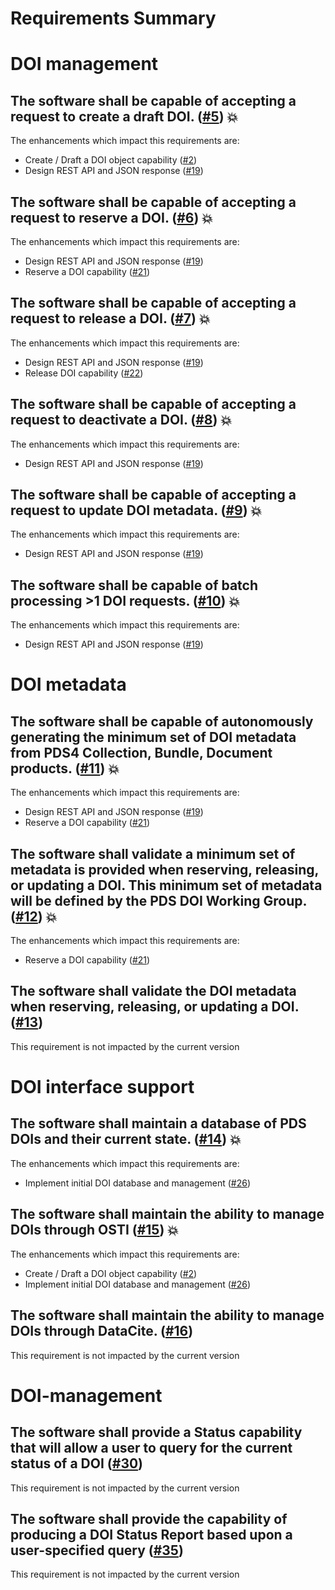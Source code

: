 
Requirements Summary
====================

# DOI management

## The software shall be capable of accepting a request to create a draft DOI. ([#5](https://github.com/NASA-PDS/pds-doi-service/issues/5)) :boom:


The enhancements which impact this requirements are:
- Create / Draft a DOI object capability ([#2](https://github.com/NASA-PDS/pds-doi-service/issues/2))
- Design REST API and JSON response ([#19](https://github.com/NASA-PDS/pds-doi-service/issues/19))

## The software shall be capable of accepting a request to reserve a DOI. ([#6](https://github.com/NASA-PDS/pds-doi-service/issues/6)) :boom:


The enhancements which impact this requirements are:
- Design REST API and JSON response ([#19](https://github.com/NASA-PDS/pds-doi-service/issues/19))
- Reserve a DOI capability ([#21](https://github.com/NASA-PDS/pds-doi-service/issues/21))

## The software shall be capable of accepting a request to release a DOI. ([#7](https://github.com/NASA-PDS/pds-doi-service/issues/7)) :boom:


The enhancements which impact this requirements are:
- Design REST API and JSON response ([#19](https://github.com/NASA-PDS/pds-doi-service/issues/19))
- Release DOI capability ([#22](https://github.com/NASA-PDS/pds-doi-service/issues/22))

## The software shall be capable of accepting a request to deactivate a DOI. ([#8](https://github.com/NASA-PDS/pds-doi-service/issues/8)) :boom:


The enhancements which impact this requirements are:
- Design REST API and JSON response ([#19](https://github.com/NASA-PDS/pds-doi-service/issues/19))

## The software shall be capable of accepting a request to update DOI metadata. ([#9](https://github.com/NASA-PDS/pds-doi-service/issues/9)) :boom:


The enhancements which impact this requirements are:
- Design REST API and JSON response ([#19](https://github.com/NASA-PDS/pds-doi-service/issues/19))

## The software shall be capable of batch processing >1 DOI requests.	 ([#10](https://github.com/NASA-PDS/pds-doi-service/issues/10)) :boom:


The enhancements which impact this requirements are:
- Design REST API and JSON response ([#19](https://github.com/NASA-PDS/pds-doi-service/issues/19))

# DOI metadata

## The software shall be capable of autonomously generating the minimum set of DOI metadata from PDS4 Collection, Bundle, Document products. ([#11](https://github.com/NASA-PDS/pds-doi-service/issues/11)) :boom:


The enhancements which impact this requirements are:
- Design REST API and JSON response ([#19](https://github.com/NASA-PDS/pds-doi-service/issues/19))
- Reserve a DOI capability ([#21](https://github.com/NASA-PDS/pds-doi-service/issues/21))

## The software shall validate a minimum set of metadata is provided when reserving, releasing, or updating a DOI. This minimum set of metadata will be defined by the PDS DOI Working Group. ([#12](https://github.com/NASA-PDS/pds-doi-service/issues/12)) :boom:


The enhancements which impact this requirements are:
- Reserve a DOI capability ([#21](https://github.com/NASA-PDS/pds-doi-service/issues/21))

## The software shall validate the DOI metadata when reserving, releasing, or updating a DOI. ([#13](https://github.com/NASA-PDS/pds-doi-service/issues/13)) 


This requirement is not impacted by the current version
#  DOI interface support

## The software shall maintain a database of PDS DOIs and their current state. ([#14](https://github.com/NASA-PDS/pds-doi-service/issues/14)) :boom:


The enhancements which impact this requirements are:
- Implement initial DOI database and management ([#26](https://github.com/NASA-PDS/pds-doi-service/issues/26))

## The software shall maintain the ability to manage DOIs through OSTI ([#15](https://github.com/NASA-PDS/pds-doi-service/issues/15)) :boom:


The enhancements which impact this requirements are:
- Create / Draft a DOI object capability ([#2](https://github.com/NASA-PDS/pds-doi-service/issues/2))
- Implement initial DOI database and management ([#26](https://github.com/NASA-PDS/pds-doi-service/issues/26))

## The software shall maintain the ability to manage DOIs through DataCite. ([#16](https://github.com/NASA-PDS/pds-doi-service/issues/16)) 


This requirement is not impacted by the current version
# DOI-management

## The software shall provide a Status capability that will allow a user to query for the current status of a DOI ([#30](https://github.com/NASA-PDS/pds-doi-service/issues/30)) 


This requirement is not impacted by the current version
## The software shall provide the capability of producing a DOI Status Report based upon a user-specified query ([#35](https://github.com/NASA-PDS/pds-doi-service/issues/35)) 


This requirement is not impacted by the current version